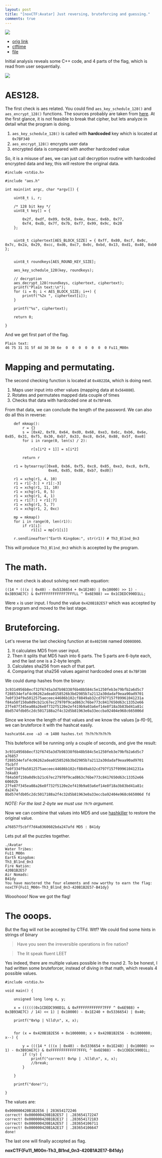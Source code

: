 ```yaml
---
layout: post
title: "[noxCTF:Avatar] Just reversing, bruteforcing and guessing."
comments: true
---
```


![](/assets/files/ctf/2018/noxCTF/avatar/logo.png)

* [orig link](https://ctf18.noxale.com/challenges)
* [ctftime](https://ctftime.org/event/671)
* [file](/assets/files/ctf/2018/noxCTF/avatar/Avatar.zip)


Initial analysis reveals some C++ code, and 4 parts of the flag, which is read from user sequentially. 

![](/assets/files/ctf/2018/noxCTF/avatar/cinitial.png)

# AES128.

The first check is aes related. You could find `aes_key_schedule_128()` and `aes_encrypt_128()` functions. The sources probably are taken from [here](https://github.com/openluopworld/aes_128). At the first glance, it is not feasible to break that cipher, but lets analyze in detail what the program is doing.

 1. `aes_key_schedule_128()` is called with **hardcoded** key which is located at `0x7BF340`
 1. `aes_encrypt_128()` encrypts user data
 1. encrypted data is compared with another hardcoded value

So, it is a misuse of aes, we can just call decryption routine with hardcoded encrypted data and key, this will restore the original data.

```
#include <stdio.h>

#include "aes.h"

int main(int argc, char *argv[]) {

	uint8_t i, r;

	/* 128 bit key */
	uint8_t key[] = {

		0x2f, 0xdf, 0x09, 0x58, 0x4e, 0xac, 0x6b, 0x77, 
		0xf4, 0xdb, 0x7f, 0x7b, 0xf7, 0x99, 0x9c, 0x20
	};

 
	uint8_t ciphertext[AES_BLOCK_SIZE] = { 0xff, 0x80, 0xcf, 0x0c, 0x7c, 0x2a, 0x29, 0xcc, 0xd6, 0xc7, 0x0c, 0xbd, 0x13, 0xd1, 0x40, 0xb0 };

	
	uint8_t roundkeys[AES_ROUND_KEY_SIZE];

	aes_key_schedule_128(key, roundkeys);

	// decryption
	aes_decrypt_128(roundkeys, ciphertext, ciphertext);
	printf("Plain text:\n");
	for (i = 0; i < AES_BLOCK_SIZE; i++) {
		printf("%2x ", ciphertext[i]);
	}

	printf("%s", ciphertext);

	return 0;

}
```
And we get first part of the flag.

```
Plain text:
46 75 31 31 5f 4d 30 30 6e  0  0  0  0  0  0  0 Fu11_M00n
```

# Mapping and permutating.

The second checking function is located at `0x4022DA`, which is doing next.

 1. Maps user input into other values (mapping data at `0x564880`).
 1. Rotates and permutates mapped data couple of times
 1. Checks that data with hardcoded one at `0x7BF440`. 

From that data, we can conclude the length of the password. We can also do all this in reverse:

```
	def mkmap():
		r = {}
		s = [0x42, 0xf8, 0x64, 0xd0, 0x68, 0xe3, 0x6c, 0xb6, 0x6e, 0x85, 0x31, 0xf5, 0x30, 0xb7, 0x33, 0xc8, 0x54, 0x88, 0x5f, 0xe8]
		for i in range(0, len(s) / 2):

			r[s[i*2 + 1]] = s[i*2]

		return r

	r1 = bytearray([0xe8, 0xb6, 0xf5, 0xc8, 0x85, 0xe3, 0xc8, 0xf8, 
					0xe8, 0x85, 0x88, 0xb7, 0xd0])
	
	r1 = xchg(r1, 4, 10)
	r1 = r1[-3:] + r1[:-3]
	r1 = xchg(r1, 11, 10)
	r1 = xchg(r1, 0, 5)
	r1 = xchg(r1, 4, 1)
	r1 = r1[7:] + r1[:7]
	r1 = xchg(r1, 5, 7)
	r1 = xchg(r1, 2, 0xc)

	mp = mkmap()
	for i in range(0, len(r1)):
		if r1[i]:
			r1[i] = mp[r1[i]]

	r.sendlineafter("Earth Kingdom:", str(r1)) # Th3_Bl1nd_0n3
```

This will produce `Th3_Bl1nd_0n3` which is accepted by the program.

# The math. 

The next check is about solving next math equation:

```
((14 * (((x | 0x40) - 0x5336654 + 0x1E240) | 0x10000) >> 1) - 0x3B93AE7C) & 0xFFFFFFFFFFFF7FFFLL ^ 0x6E988) == 0x1CDEDC990D1LL;
```

Were `x` is user input. I found the value `0x420B1B2E57` which was accepted by the program and moved to the last stage.


# Bruteforcing.

Let's reverse the last checking function at `0x402508` named `OO00OO0O`.

 1. It calculates MD5 from user input.
 1. Then it splits that MD5 hash into 6 parts. The 5 parts are 6-byte each, and the last one is a 2-byte length.
 1. Calculates sha256 from each of that part.
 1. Comparing that sha256 values against hardcoded ones at `0x7BF380`

We could dump hashes from the binary:

```
3c9314956b8ecf32f6745a3d7b98338f6b48b584c5e1250feb3e79bfb2a6d5c7
f288534efaf4c06262adea0158526b3bd2985b7a2112a30dadaf9eaa90ad9701
7e0f334f9a5012575aeceec44686b102cf8849ab32cd797f157f09961041231a
f84a58f150a0d9cb21c67ec27970f9cad863c76be773c8417650d63c13352e66
27fe87f345ea08a26e8f732f5120e2ef419b9a03a6ef14e8f18a3b83bd41a81c
8bd574fdb05c2dc5017188a2f4c32d5b81963e0a33eccba92404e968c665006d
```

Since we know the length of that values and we know the values [a-f0-9], we can bruteforce it with the hashcat easily.

```
hashcat64.exe -a3 -m 1400 hashes.txt ?h?h?h?h?h?h
```

This buteforce will be running only a couple of seconds, and give the result:

```
3c9314956b8ecf32f6745a3d7b98338f6b48b584c5e1250feb3e79bfb2a6d5c7 a76857 
f288534efaf4c06262adea0158526b3bd2985b7a2112a30dadaf9eaa90ad9701 f5cbff
7e0f334f9a5012575aeceec44686b102cf8849ab32cd797f157f09961041231a 7d4a83
f84a58f150a0d9cb21c67ec27970f9cad863c76be773c8417650d63c13352e66 60602b
27fe87f345ea08a26e8f732f5120e2ef419b9a03a6ef14e8f18a3b83bd41a81c da247a
8bd574fdb05c2dc5017188a2f4c32d5b81963e0a33eccba92404e968c665006d fd
```

*NOTE: For the last 2-byte we must use `?h?h` argument.*

Now we can combine that values into MD5 and use [hashkiller](https://hashkiller.co.uk/md5-decrypter.aspx) to restore the original value.

```
a76857f5cbff7d4a8360602bda247afd MD5 : B41dy
```

Lets put all the puzzles together.

```
./Avatar
Water Tribes:
Fu11_M00n
Earth Kingdom:
Th3_Bl1nd_0n3
Fire Nation:
420B1B2E57
Air Nomads:
B41dy
You have mastered the four elements and now worthy to earn the flag:
noxCTF{Fu11_M00n-Th3_Bl1nd_0n3-420B1B2E57-B41dy}
```

Wooohooo! Now we got the flag! 

# The ooops.

But the flag will not be accepted by CTFd. Wtf? We could find some hints in strings of binary

>Have you seen the irreversible operations in fire nation?

>The lit speak fluent LEET

Yes indeed, there are multiple values possible in the round 2. To be honest, I had written some bruteforcer, instead of diving in that math, which reveals 4 possible values. 


```
#include <stdio.h>

void main() {

	unsigned long long x, y;
	
	x = ((((((0x1CDEDC990D1L & 0xFFFFFFFFFFFF7FFF ^ 0x6E988) + 0x3B93AE7C) / 14) << 1) | 0x10000) - 0x1E240 + 0x5336654) | 0x40;

	printf("0x%p | %lld\n", x, x);


	for (x = 0x420B1B2E56 + 0x1000000; x > 0x420B1B2E56 - 0x1000000; x--) {

		y = (((14 * (((x | 0x40) - 0x5336654 + 0x1E240) | 0x10000) >> 1) - 0x3B93AE7C) & 0xFFFFFFFFFFFF7FFFL ^ 0x6E988) - 0x1CDEDC990D1L;
		if (!y) {
			printf("correct! 0x%p | .%lld\n", x, x);
			//break;
		}

	}

	printf("done!");
		
}

```

The values are:
```
0x000000420B1B2E56 | 283654172246
correct! 0x000000420B1B2E57 | .283654172247
correct! 0x000000420B1B2E17 | .283654172183
correct! 0x000000420B1A2E57 | .283654106711
correct! 0x000000420B1A2E17 | .283654106647
done!
```

The last one will finally accepted as flag. 

**noxCTF{Fu11_M00n-Th3_Bl1nd_0n3-420B1A2E17-B41dy}**

